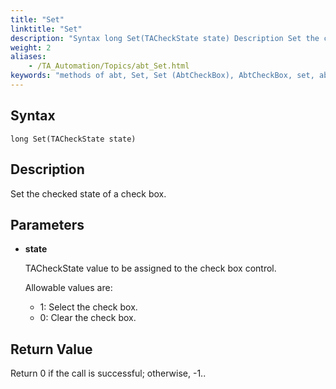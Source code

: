 ```yaml
--- 
title: "Set"
linktitle: "Set"
description: "Syntax long Set(TACheckState state) Description Set the checked state of a check box. Parameters state TACheckState value to be assigned to the check box control. Allowable values are: 1 : Select the ..."
weight: 2
aliases: 
    - /TA_Automation/Topics/abt_Set.html
keywords: "methods of abt, Set, Set (AbtCheckBox), AbtCheckBox, set, abtcheckbox set, select check box, clear check box, set state of check box"
---
```


## Syntax

`long Set(TACheckState state)`

## Description

Set the checked state of a check box.

## Parameters

-   **state**

    TACheckState value to be assigned to the check box control.

    Allowable values are:

    -   1: Select the check box.
    -   0: Clear the check box.

## Return Value

Return 0 if the call is successful; otherwise, -1..




